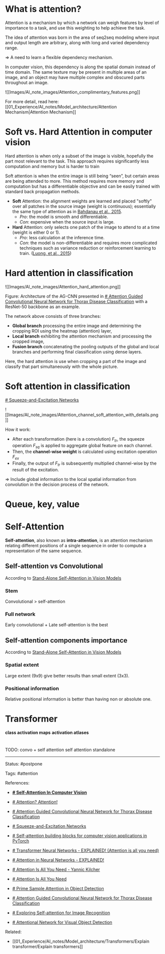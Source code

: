 # What is attention?

Attention is a mechanism by which a network can weigh features by level of importance to a task, and use this weighting to help achieve the task.

The idea of attention was born in the area of seq2seq modeling where input and output length are arbitrary, along with long and varied dependency range.
 
=> A need to learn a flexible dependency mechanism.

In computer vision, this dependency is along the spatial domain instead of time domain. The same texture may be present in multiple areas of an image, and an object may have multiple complex and obscured parts throughout an image.

![[Images/AI_note_images/Attention_complimentary_features.png]]

For more detail, read here: [[01_Experience/AI_notes/Model_architecture/Attention Mechanism|Attention Mechanism]]

# Soft vs. Hard Attention in computer vision

Hard attention is when only a subset of the image is visible, hopefully the part most relevant to the task. This approach requires significantly less computation and memory but is harder to train

Soft attention is when the entire image is still being “seen”, but certain areas are being attended to more. This method requires more memory and computation but has a differentiable objective and can be easily trained with standard back propagation methods.

-   **Soft** Attention: the alignment weights are learned and placed "softly" over all patches in the source image (weight is continuous); essentially the same type of attention as in [Bahdanau et al., 2015](https://arxiv.org/abs/1409.0473).
    -   _Pro_: the model is smooth and differentiable.
    -   _Con_: expensive when the source input is large.
-   **Hard** Attention: only selects one patch of the image to attend to at a time (weight is either 0 or 1).
    -   _Pro_: less calculation at the inference time.
    -   _Con_: the model is non-differentiable and requires more complicated techniques such as variance reduction or reinforcement learning to train. ([Luong, et al., 2015](https://arxiv.org/abs/1508.04025))


# Hard attention in classification

![[Images/AI_note_images/Attention_hard_attention.png]]

Figure: Architecture of the AG-CNN presented in [# Attention Guided Convolutional Neural Network for Thorax Disease Classification](https://arxiv.org/abs/1801.09927) with a ResNet-50 backbone as an example.

The network above consists of three branches:

-   **Global branch** processing the entire image and determining the cropping ROI using the heatmap (attention) layer,
-   **Local branch** exhibiting the attention mechanism and processing the cropped image,
-   **Fusion branch** concatenating the pooling outputs of the global and local branches and performing final classification using dense layers.

Here, the hard attention is use when cropping a part of the image and classify that part simultaneously with the whole picture.

# Soft attention in classification
[# Squeeze-and-Excitation Networks](https://arxiv.org/abs/1709.01507)

![[Images/AI_note_images/Attention_channel_soft_attention_with_details.png]]

How it work:
- After each transformation (here is a convolution) $F_{tr}$, the squeeze operation $F_{sq}$ is applied to aggregate global feature on each channel.
- Then, the **channel-wise weight** is calculated using excitation operation $F_{ex}$
- Finally, the output of $F_{tr}$ is subsequently multiplied channel-wise by the result of the excitation.

=> Include global information to the local spatial information from convolution in the decision process of the network.

# Queue, key, value



 

# Self-Attention

**Self-attention**, also known as **intra-attention**, is an attention mechanism relating different positions of a single sequence in order to compute a representation of the same sequence.


## Self-attention vs Convolutional
According to [Stand-Alone Self-Attention in Vision Models](https://arxiv.org/pdf/1906.05909.pdf)

### Stem

Convolutional > self-attention

### Full network

Early convolutional + Late self-attention is the best

## Self-attention components importance
According to [Stand-Alone Self-Attention in Vision Models](https://arxiv.org/pdf/1906.05909.pdf)

### Spatial extent
Large extent (9x9) give better results than small extent (3x3).

### Positional information

Relative positional information is better than having non or absolute one.



# Transformer













**class activation maps**
**activation atlases**
# 

TODO: convo + self attention
self attention standalone




---
Status: #postpone

Tags: #attention 

References: 

- [**# Self-Attention In Computer Vision**](https://towardsdatascience.com/self-attention-in-computer-vision-2782727021f6)
- [# Attention? Attention!](https://lilianweng.github.io/lil-log/2018/06/24/attention-attention.html#soft-vs-hard-attention)
- [# Attention Guided Convolutional Neural Network for Thorax Disease Classification](https://arxiv.org/abs/1801.09927)
- [# Squeeze-and-Excitation Networks](https://arxiv.org/abs/1709.01507)
- [# Self-attention building blocks for computer vision applications in PyTorch](https://github.com/The-AI-Summer/self-attention-cv)
- [# Transformer Neural Networks - EXPLAINED! (Attention is all you need)](https://www.youtube.com/watch?v=TQQlZhbC5ps)
- [# Attention in Neural Networks  - EXPLAINED!](https://www.youtube.com/watch?v=W2rWgXJBZhU)
- [# Attention Is All You Need - Yannic Kilcher](https://www.youtube.com/watch?v=iDulhoQ2pro)






- [# Attention Is All You Need](https://arxiv.org/abs/1706.03762)
- [# Prime Sample Attention in Object Detection](https://arxiv.org/abs/1904.04821)
- [# Attention Guided Convolutional Neural Network for Thorax Disease Classification](https://arxiv.org/abs/1801.09927)
- [# Exploring Self-attention for Image Recognition](https://arxiv.org/abs/2004.13621)
- [# Attentional Network for Visual Object Detection](https://arxiv.org/abs/1702.01478)

Related:
- [[01_Experience/AI_notes/Model_architecture/Transformers/Explain transformer/Explain transformers]]